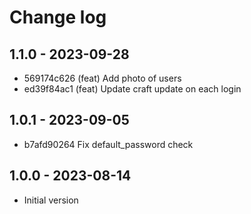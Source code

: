 # Change log

## 1.1.0 - 2023-09-28
* 569174c626 (feat) Add photo of users
* ed39f84ac1 (feat) Update craft update on each login

## 1.0.1 - 2023-09-05
* b7afd90264 Fix default_password check

## 1.0.0 - 2023-08-14

- Initial version

